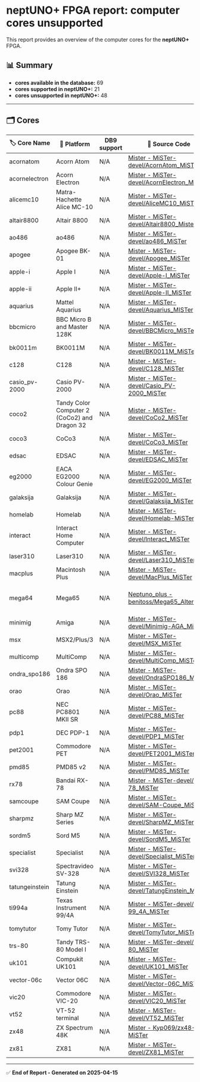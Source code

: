 # neptUNO+ FPGA report: computer cores unsupported

This report provides an overview of the computer cores for the **neptUNO+** FPGA.

## 📊 Summary

- **cores available in the database:** 69
- **cores supported in neptUNO+:** 21
- **cores unsupported in neptUNO+:** 48

---

## 🗂️ Cores

| 🏷️ **Core Name** | 📝 **Platform** | DB9 support | 🔗 **Source Code** | 🗂️ **Database** | 🗒️ **Notes** |
|-------------------|-----------------|-------------|--------------------|------------------|--------------|
| acornatom | Acorn Atom | N/A | [Mister - MiSTer-devel/AcornAtom_MiSTer](https://github.com/MiSTer-devel/AcornAtom_MiSTer) | Official_Distribution_MiSTer |  |
| acornelectron | Acorn Electron | N/A | [Mister - MiSTer-devel/AcornElectron_MiSTer](https://github.com/MiSTer-devel/AcornElectron_MiSTer) | Official_Distribution_MiSTer |  |
| alicemc10 | Matra-Hachette Alice MC-10 | N/A | [Mister - MiSTer-devel/AliceMC10_MiSTer](https://github.com/MiSTer-devel/AliceMC10_MiSTer) | Official_Distribution_MiSTer |  |
| altair8800 | Altair 8800 | N/A | [Mister - MiSTer-devel/Altair8800_Mister](https://github.com/MiSTer-devel/Altair8800_Mister) | Official_Distribution_MiSTer |  |
| ao486 | ao486 | N/A | [Mister - MiSTer-devel/ao486_MiSTer](https://github.com/MiSTer-devel/ao486_MiSTer) | Official_Distribution_MiSTer |  |
| apogee | Apogee BK-01 | N/A | [Mister - MiSTer-devel/Apogee_MiSTer](https://github.com/MiSTer-devel/Apogee_MiSTer) | Official_Distribution_MiSTer |  |
| apple-i | Apple I | N/A | [Mister - MiSTer-devel/Apple-I_MiSTer](https://github.com/MiSTer-devel/Apple-I_MiSTer) | Official_Distribution_MiSTer |  |
| apple-ii | Apple II+ | N/A | [Mister - MiSTer-devel/Apple-II_MiSTer](https://github.com/MiSTer-devel/Apple-II_MiSTer) | Official_Distribution_MiSTer |  |
| aquarius | Mattel Aquarius | N/A | [Mister - MiSTer-devel/Aquarius_MISTer](https://github.com/MiSTer-devel/Aquarius_MISTer) | Official_Distribution_MiSTer |  |
| bbcmicro | BBC Micro B and Master 128K | N/A | [Mister - MiSTer-devel/BBCMicro_MiSTer](https://github.com/MiSTer-devel/BBCMicro_MiSTer) | Official_Distribution_MiSTer |  |
| bk0011m | BK0011M | N/A | [Mister - MiSTer-devel/BK0011M_MiSTer](https://github.com/MiSTer-devel/BK0011M_MiSTer) | Official_Distribution_MiSTer |  |
| c128 | C128 | N/A | [Mister - MiSTer-devel/C128_MiSTer](https://github.com/MiSTer-devel/C128_MiSTer) | Official_Distribution_MiSTer |  |
| casio_pv-2000 | Casio PV-2000 | N/A | [Mister - MiSTer-devel/Casio_PV-2000_MiSTer](https://github.com/MiSTer-devel/Casio_PV-2000_MiSTer) | Official_Distribution_MiSTer |  |
| coco2 | Tandy Color Computer 2 (CoCo2) and Dragon 32 | N/A | [Mister - MiSTer-devel/CoCo2_MiSTer](https://github.com/MiSTer-devel/CoCo2_MiSTer) | Official_Distribution_MiSTer |  |
| coco3 | CoCo3 | N/A | [Mister - MiSTer-devel/CoCo3_MiSTer](https://github.com/MiSTer-devel/CoCo3_MiSTer) | Official_Distribution_MiSTer |  |
| edsac | EDSAC | N/A | [Mister - MiSTer-devel/EDSAC_MiSTer](https://github.com/MiSTer-devel/EDSAC_MiSTer) | Official_Distribution_MiSTer |  |
| eg2000 | EACA EG2000 Colour Genie | N/A | [Mister - MiSTer-devel/EG2000_MiSTer](https://github.com/MiSTer-devel/EG2000_MiSTer) | Official_Distribution_MiSTer |  |
| galaksija | Galaksija | N/A | [Mister - MiSTer-devel/Galaksija_MiSTer](https://github.com/MiSTer-devel/Galaksija_MiSTer) | Official_Distribution_MiSTer |  |
| homelab | Homelab | N/A | [Mister - MiSTer-devel/Homelab-MiSTer](https://github.com/MiSTer-devel/Homelab-MiSTer) | Official_Distribution_MiSTer |  |
| interact | Interact Home Computer | N/A | [Mister - MiSTer-devel/Interact_MiSTer](https://github.com/MiSTer-devel/Interact_MiSTer) | Official_Distribution_MiSTer |  |
| laser310 | Laser310 | N/A | [Mister - MiSTer-devel/Laser310_MiSTer](https://github.com/MiSTer-devel/Laser310_MiSTer) | Official_Distribution_MiSTer |  |
| macplus | Macintosh Plus | N/A | [Mister - MiSTer-devel/MacPlus_MiSTer](https://github.com/MiSTer-devel/MacPlus_MiSTer) | Official_Distribution_MiSTer |  |
| mega64 | Mega65 | N/A | [Neptuno_plus - benitoss/Mega65_Altera](https://github.com/benitoss/Mega65_Altera) |  | Core neptUNO+ by benitoss |
| minimig | Amiga | N/A | [Mister - MiSTer-devel/Minimig-AGA_MiSTer](https://github.com/MiSTer-devel/Minimig-AGA_MiSTer) | Official_Distribution_MiSTer |  |
| msx | MSX2/Plus/3 | N/A | [Mister - MiSTer-devel/MSX_MiSTer](https://github.com/MiSTer-devel/MSX_MiSTer) | Official_Distribution_MiSTer |  |
| multicomp | MultiComp | N/A | [Mister - MiSTer-devel/MultiComp_MiSTer](https://github.com/MiSTer-devel/MultiComp_MiSTer) | Official_Distribution_MiSTer |  |
| ondra_spo186 | Ondra SPO 186 | N/A | [Mister - MiSTer-devel/OndraSPO186_MiSTer](https://github.com/MiSTer-devel/OndraSPO186_MiSTer) | Official_Distribution_MiSTer |  |
| orao | Orao | N/A | [Mister - MiSTer-devel/Orao_MiSTer](https://github.com/MiSTer-devel/Orao_MiSTer) | Official_Distribution_MiSTer |  |
| pc88 | NEC PC8801 MKII SR | N/A | [Mister - MiSTer-devel/PC88_MiSTer](https://github.com/MiSTer-devel/PC88_MiSTer) | Official_Distribution_MiSTer |  |
| pdp1 | DEC PDP-1 | N/A | [Mister - MiSTer-devel/PDP1_MiSTer](https://github.com/MiSTer-devel/PDP1_MiSTer) | Official_Distribution_MiSTer |  |
| pet2001 | Commodore PET | N/A | [Mister - MiSTer-devel/PET2001_MiSTer](https://github.com/MiSTer-devel/PET2001_MiSTer) | Official_Distribution_MiSTer |  |
| pmd85 | PMD85 v2 | N/A | [Mister - MiSTer-devel/PMD85_MiSTer](https://github.com/MiSTer-devel/PMD85_MiSTer) | Official_Distribution_MiSTer |  |
| rx78 | Bandai RX-78 | N/A | [Mister - MiSTer-devel/RX-78_MiSTer](https://github.com/MiSTer-devel/RX-78_MiSTer) | Official_Distribution_MiSTer |  |
| samcoupe | SAM Coupe | N/A | [Mister - MiSTer-devel/SAM-Coupe_MiSTer](https://github.com/MiSTer-devel/SAM-Coupe_MiSTer) | Official_Distribution_MiSTer |  |
| sharpmz | Sharp MZ Series | N/A | [Mister - MiSTer-devel/SharpMZ_MiSTer](https://github.com/MiSTer-devel/SharpMZ_MiSTer) | Official_Distribution_MiSTer |  |
| sordm5 | Sord M5 | N/A | [Mister - MiSTer-devel/SordM5_MiSTer](https://github.com/MiSTer-devel/SordM5_MiSTer) | Official_Distribution_MiSTer |  |
| specialist | Specialist | N/A | [Mister - MiSTer-devel/Specialist_MiSTer](https://github.com/MiSTer-devel/Specialist_MiSTer) | Official_Distribution_MiSTer |  |
| svi328 | Spectravideo SV-328 | N/A | [Mister - MiSTer-devel/SVI328_MiSTer](https://github.com/MiSTer-devel/SVI328_MiSTer) | Official_Distribution_MiSTer |  |
| tatungeinstein | Tatung Einstein | N/A | [Mister - MiSTer-devel/TatungEinstein_MiSTer](https://github.com/MiSTer-devel/TatungEinstein_MiSTer) | Official_Distribution_MiSTer |  |
| ti994a | Texas Instrument 99/4A | N/A | [Mister - MiSTer-devel/TI-99_4A_MiSTer](https://github.com/MiSTer-devel/TI-99_4A_MiSTer) | Official_Distribution_MiSTer |  |
| tomytutor | Tomy Tutor | N/A | [Mister - MiSTer-devel/TomyTutor_MiSTer](https://github.com/MiSTer-devel/TomyTutor_MiSTer) | Official_Distribution_MiSTer |  |
| trs-80 | Tandy TRS-80 Model I | N/A | [Mister - MiSTer-devel/TRS-80_MiSTer](https://github.com/MiSTer-devel/TRS-80_MiSTer) | Official_Distribution_MiSTer |  |
| uk101 | Compukit UK101 | N/A | [Mister - MiSTer-devel/UK101_MiSTer](https://github.com/MiSTer-devel/UK101_MiSTer) | Official_Distribution_MiSTer |  |
| vector-06c | Vector 06C | N/A | [Mister - MiSTer-devel/Vector-06C_MiSTer](https://github.com/MiSTer-devel/Vector-06C_MiSTer) | Official_Distribution_MiSTer |  |
| vic20 | Commodore VIC-20 | N/A | [Mister - MiSTer-devel/VIC20_MiSTer](https://github.com/MiSTer-devel/VIC20_MiSTer) | Official_Distribution_MiSTer |  |
| vt52 | VT-52 terminal | N/A | [Mister - MiSTer-devel/VT52_MiSTer](https://github.com/MiSTer-devel/VT52_MiSTer) | Official_Distribution_MiSTer |  |
| zx48 | ZX Spectrum 48K | N/A | [Mister - Kyp069/zx48-MiSTer](https://github.com/Kyp069/zx48-MiSTer) | Unofficial_Distribution_MiSTer |  |
| zx81 | ZX81 | N/A | [Mister - MiSTer-devel/ZX81_MiSTer](https://github.com/MiSTer-devel/ZX81_MiSTer) | Official_Distribution_MiSTer |  |

---

✅ **End of Report - Generated on 2025-04-15**